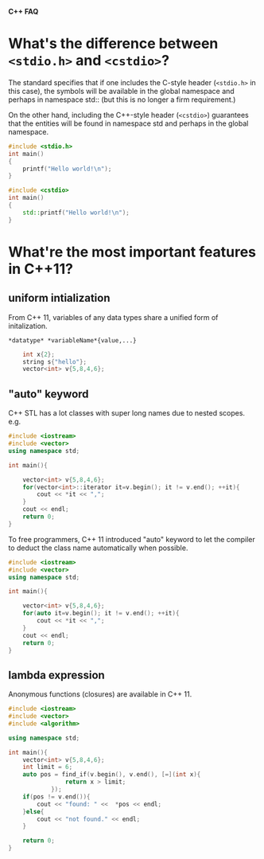 **C++ FAQ**

# What's the difference between `<stdio.h>` and `<cstdio>`?
The standard specifies that if one includes the C-style header 
(`<stdio.h>` in this case), the symbols will be available in the 
global namespace and perhaps in namespace std:: (but this is no 
longer a firm requirement.) 

On the other hand, including the C++-style header (`<cstdio>`) guarantees that
the entities will be found in namespace std and perhaps in the global namespace.

```cpp
#include <stdio.h>
int main()
{
    printf("Hello world!\n");
}
```
```cpp
#include <cstdio>
int main()
{
    std::printf("Hello world!\n");
}
```
# What're the most important features in C++11?
## uniform intialization
From C++ 11, variables of any data types share a unified form of initalization.

    *datatype* *variableName*{value,...}

```cpp
    int x{2};
    string s{"hello"};
    vector<int> v{5,8,4,6};
```
## "auto" keyword
C++ STL has a lot classes with super long names due to nested scopes. e.g.
```cpp
#include <iostream>
#include <vector>
using namespace std;

int main(){

    vector<int> v{5,8,4,6};
    for(vector<int>::iterator it=v.begin(); it != v.end(); ++it){
        cout << *it << ",";
    }
    cout << endl;
    return 0;
}

```
To free programmers, C++ 11 introduced "auto" keyword to let the compiler to deduct the class name automatically when possible.
```cpp
#include <iostream>
#include <vector>
using namespace std;

int main(){

    vector<int> v{5,8,4,6};
    for(auto it=v.begin(); it != v.end(); ++it){
        cout << *it << ",";
    }
    cout << endl;
    return 0;
}

```
## lambda expression
Anonymous functions (closures) are available in C++ 11.
```cpp
#include <iostream>
#include <vector>
#include <algorithm>

using namespace std;

int main(){
    vector<int> v{5,8,4,6};
    int limit = 6;
    auto pos = find_if(v.begin(), v.end(), [=](int x){
                return x > limit;
            });
    if(pos != v.end()){
        cout << "found: " <<  *pos << endl;
    }else{
        cout << "not found." << endl;
    }

    return 0;
}

```




